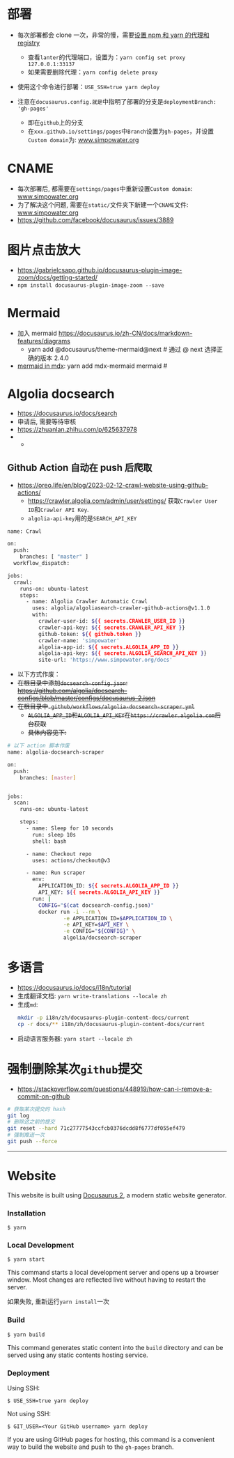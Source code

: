 # 部署

- 每次部署都会 clone 一次，非常的慢，需要[设置 npm 和 yarn 的代理和 registry](https://zhuanlan.zhihu.com/p/272474048)

  - 查看`lanter`的代理端口，设置为：`yarn config set proxy 127.0.0.1:33137`
  - 如果需要删除代理：`yarn config delete proxy `

- 使用这个命令进行部署：`USE_SSH=true yarn deploy`

- 注意在`docusaurus.config.就是`中指明了部署的分支是`deploymentBranch: 'gh-pages'`

  - 即在`github`上的分支
  - 在`xxx.github.io/settings/pages`中`Branch`设置为`gh-pages`，并设置`Custom domain`为: www.simpowater.org

# CNAME

- 每次部署后, 都需要在`settings/pages`中重新设置`Custom domain`: www.simpowater.org
- 为了解决这个问题, 需要在`static/`文件夹下新建一个`CNAME`文件: www.simpowater.org
- https://github.com/facebook/docusaurus/issues/3889

# 图片点击放大

- https://gabrielcsapo.github.io/docusaurus-plugin-image-zoom/docs/getting-started/
- `npm install docusaurus-plugin-image-zoom --save`

# Mermaid

- 加入 mermaid https://docusaurus.io/zh-CN/docs/markdown-features/diagrams
  - yarn add @docusaurus/theme-mermaid@next # 通过 @ next 选择正确的版本 2.4.0
- [mermaid in mdx](https://github.com/sjwall/mdx-mermaid): yarn add mdx-mermaid mermaid #

# Algolia docsearch

- https://docusaurus.io/docs/search
- 申请后, 需要等待审核
- https://zhuanlan.zhihu.com/p/625637978
- -

## Github Action 自动在 push 后爬取

- https://oreo.life/en/blog/2023-02-12-crawl-website-using-github-actions/
  - https://crawler.algolia.com/admin/user/settings/ 获取`Crawler User ID`和`Crawler API Key`.
  - `algolia-api-key`用的是`SEARCH_API_KEY`

```bash
name: Crawl

on:
  push:
    branches: [ "master" ]
  workflow_dispatch:

jobs:
  crawl:
    runs-on: ubuntu-latest
    steps:
      - name: Algolia Crawler Automatic Crawl
        uses: algolia/algoliasearch-crawler-github-actions@v1.1.0
        with:
          crawler-user-id: ${{ secrets.CRAWLER_USER_ID }}
          crawler-api-key: ${{ secrets.CRAWLER_API_KEY }}
          github-token: ${{ github.token }}
          crawler-name: 'simpowater'
          algolia-app-id: ${{ secrets.ALGOLIA_APP_ID }}
          algolia-api-key: ${{ secrets.ALGOLIA_SEARCH_API_KEY }}
          site-url: 'https://www.simpowater.org/docs'

```

- 以下方式作废：
- ~~在根目录中添加`docsearch-config.json`: https://github.com/algolia/docsearch-configs/blob/master/configs/docusaurus-2.json~~
- ~~在根目录中`.github/workflows/algolia-docsearch-scraper.yml`~~
  - ~~`ALGOLIA_APP_ID`和`ALGOLIA_API_KEY`在`https://crawler.algolia.com`后台获取~~
  - ~~具体内容见下:~~

```bash
# 以下 action 脚本作废
name: algolia-docsearch-scraper

on:
  push:
    branches: [master]


jobs:
  scan:
    runs-on: ubuntu-latest

    steps:
      - name: Sleep for 10 seconds
        run: sleep 10s
        shell: bash

      - name: Checkout repo
        uses: actions/checkout@v3

      - name: Run scraper
        env:
          APPLICATION_ID: ${{ secrets.ALGOLIA_APP_ID }}
          API_KEY: ${{ secrets.ALGOLIA_API_KEY }}
        run: |
          CONFIG="$(cat docsearch-config.json)"
          docker run -i --rm \
                  -e APPLICATION_ID=$APPLICATION_ID \
                  -e API_KEY=$API_KEY \
                  -e CONFIG="${CONFIG}" \
                  algolia/docsearch-scraper
```

# 多语言

- https://docusaurus.io/docs/i18n/tutorial
- 生成翻译文档: `yarn write-translations --locale zh`
- 生成`md`:
  ```bash
  mkdir -p i18n/zh/docusaurus-plugin-content-docs/current
  cp -r docs/** i18n/zh/docusaurus-plugin-content-docs/current
  ```
- 启动语言服务器: `yarn start --locale zh`

# 强制删除某次`github`提交

- https://stackoverflow.com/questions/448919/how-can-i-remove-a-commit-on-github

```bash
# 获取某次提交的 hash
git log
# 删除这之前的提交
git reset --hard 71c27777543ccfcb0376dcdd8f6777df055ef479
# 强制推送一次
git push --force
```

---

# Website

This website is built using [Docusaurus 2](https://docusaurus.io/), a modern static website generator.

### Installation

```
$ yarn
```

### Local Development

```
$ yarn start
```

This command starts a local development server and opens up a browser window. Most changes are reflected live without having to restart the server.

如果失败, 重新运行`yarn install`一次

### Build

```
$ yarn build
```

This command generates static content into the `build` directory and can be served using any static contents hosting service.

### Deployment

Using SSH:

```
$ USE_SSH=true yarn deploy
```

Not using SSH:

```
$ GIT_USER=<Your GitHub username> yarn deploy
```

If you are using GitHub pages for hosting, this command is a convenient way to build the website and push to the `gh-pages` branch.

<!-- 123 -->
